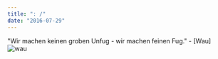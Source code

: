 ```yaml
---
title: ": /"
date: "2016-07-29"
---
```


"Wir machen keinen groben Unfug - wir machen feinen Fug." - \[Wau\] ![wau](
https://upload.wikimedia.org/wikipedia/commons/2/24/Wau_Holland.jpg)
